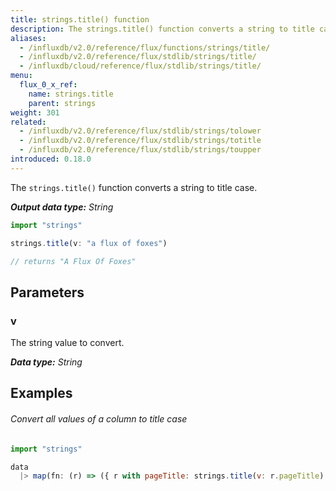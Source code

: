 ```yaml
---
title: strings.title() function
description: The strings.title() function converts a string to title case.
aliases:
  - /influxdb/v2.0/reference/flux/functions/strings/title/
  - /influxdb/v2.0/reference/flux/stdlib/strings/title/
  - /influxdb/cloud/reference/flux/stdlib/strings/title/
menu:
  flux_0_x_ref:
    name: strings.title
    parent: strings
weight: 301
related:
  - /influxdb/v2.0/reference/flux/stdlib/strings/tolower
  - /influxdb/v2.0/reference/flux/stdlib/strings/totitle
  - /influxdb/v2.0/reference/flux/stdlib/strings/toupper
introduced: 0.18.0
---
```


The `strings.title()` function converts a string to title case.

_**Output data type:** String_

```js
import "strings"

strings.title(v: "a flux of foxes")

// returns "A Flux Of Foxes"
```

## Parameters

### v
The string value to convert.

_**Data type:** String_

## Examples

###### Convert all values of a column to title case
```js
import "strings"

data
  |> map(fn: (r) => ({ r with pageTitle: strings.title(v: r.pageTitle) }))
```
